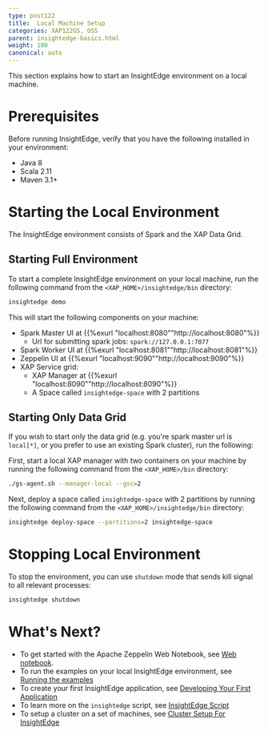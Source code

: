```yaml
---
type: post122
title:  Local Machine Setup
categories: XAP122GS, OSS
parent: insightedge-basics.html
weight: 100
canonical: auto
---
```


This section explains how to start an InsightEdge environment on a local machine.

# Prerequisites

Before running InsightEdge, verify that you have the following installed in your environment:

* Java 8
* Scala 2.11
* Maven 3.1+

# Starting the Local Environment

The InsightEdge environment consists of Spark and the XAP Data Grid.

## Starting Full Environment

To start a complete InsightEdge environment on your local machine, run the following command from the `<XAP_HOME>/insightedge/bin` directory:

```bash
insightedge demo
```

This will start the following components on your machine:

* Spark Master UI at {{%exurl "localhost:8080""http://localhost:8080"%}}
   * Url for submitting spark jobs: `spark://127.0.0.1:7077`
* Spark Worker UI at {{%exurl "localhost:8081""http://localhost:8081"%}}
* Zeppelin UI at {{%exurl "localhost:9090""http://localhost:9090"%}}
* XAP Service grid:
    * XAP Manager at {{%exurl "localhost:8090""http://localhost:8090"%}}
    * A Space called `insightedge-space` with 2 partitions

## Starting Only Data Grid

If you wish to start only the data grid (e.g. you're spark master url is `local[*]`, or you prefer to use an existing Spark cluster), run the following:

First, start a local XAP manager with two containers on your machine by running the following command from the `<XAP_HOME>/bin` directory:

```bash
./gs-agent.sh --manager-local --gsc=2
```

Next, deploy a space called `insightedge-space` with 2 partitions by running the following command from the `<XAP_HOME>/insightedge/bin` directory:

```bash
insightedge deploy-space --partitions=2 insightedge-space
```

# Stopping Local Environment

To stop the environment, you can use `shutdown` mode that sends kill signal to all relevant processes:

```bash
insightedge shutdown
```

# What's Next?

* To get started with the Apache Zeppelin Web Notebook, see [Web notebook](insightedge-zeppelin.html).
* To run the examples on your local InsightEdge environment, see [Running the examples](insightedge-examples.html)
* To create your first InsightEdge application, see [Developing Your First Application](insightedge-first-app.html)
* To learn more on the `insightedge` script, see [InsightEdge Script](insightedge-script.html)
* To setup a cluster on a set of machines, see [Cluster Setup For InsightEdge](../admin/cluster_setup.html)
